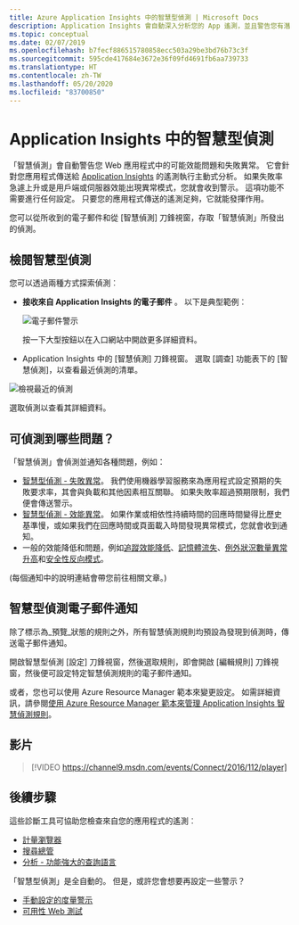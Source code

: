 ```yaml
---
title: Azure Application Insights 中的智慧型偵測 | Microsoft Docs
description: Application Insights 會自動深入分析您的 App 遙測，並且警告您有潛在的問題。
ms.topic: conceptual
ms.date: 02/07/2019
ms.openlocfilehash: b7fecf886515780858ecc503a29be3bd76b73c3f
ms.sourcegitcommit: 595cde417684e3672e36f09fd4691fb6aa739733
ms.translationtype: HT
ms.contentlocale: zh-TW
ms.lasthandoff: 05/20/2020
ms.locfileid: "83700850"
---
```

# <a name="smart-detection-in-application-insights"></a>Application Insights 中的智慧型偵測
 「智慧偵測」會自動警告您 Web 應用程式中的可能效能問題和失敗異常。 它會針對您應用程式傳送給 [Application Insights](../../azure-monitor/app/app-insights-overview.md) 的遙測執行主動式分析。 如果失敗率急遽上升或是用戶端或伺服器效能出現異常模式，您就會收到警示。 這項功能不需要進行任何設定。 只要您的應用程式傳送的遙測足夠，它就能發揮作用。

您可以從所收到的電子郵件和從 [智慧偵測] 刀鋒視窗，存取「智慧偵測」所發出的偵測。

## <a name="review-your-smart-detections"></a>檢閱智慧型偵測
您可以透過兩種方式探索偵測︰

* **接收來自 Application Insights 的電子郵件** 。 以下是典型範例︰
  
    ![電子郵件警示](./media/proactive-diagnostics/03.png)
  
    按一下大型按鈕以在入口網站中開啟更多詳細資料。
* Application Insights 中的 [智慧偵測] 刀鋒視窗。 選取 [調查] 功能表下的 [智慧偵測]，以查看最近偵測的清單。

![檢視最近的偵測](./media/proactive-diagnostics/04.png)

選取偵測以查看其詳細資料。

## <a name="what-problems-are-detected"></a>可偵測到哪些問題？
「智慧偵測」會偵測並通知各種問題，例如：

* [智慧型偵測 - 失敗異常](../../azure-monitor/app/proactive-failure-diagnostics.md)。 我們使用機器學習服務來為應用程式設定預期的失敗要求率，其會與負載和其他因素相互關聯。 如果失敗率超過預期限制，我們便會傳送警示。
* [智慧型偵測 - 效能異常](../../azure-monitor/app/proactive-performance-diagnostics.md)。 如果作業或相依性持續時間的回應時間變得比歷史基準慢，或如果我們在回應時間或頁面載入時間發現異常模式，您就會收到通知。   
* 一般的效能降低和問題，例如[追蹤效能降低](https://docs.microsoft.com/azure/azure-monitor/app/proactive-trace-severity)、[記憶體流失](https://docs.microsoft.com/azure/azure-monitor/app/proactive-potential-memory-leak)、[例外狀況數量異常升高](https://docs.microsoft.com/azure/azure-monitor/app/proactive-exception-volume)和[安全性反向模式](https://docs.microsoft.com/azure/azure-monitor/app/proactive-application-security-detection-pack)。

(每個通知中的說明連結會帶您前往相關文章。)

## <a name="smart-detection-email-notifications"></a>智慧型偵測電子郵件通知

除了標示為_預覽_狀態的規則之外，所有智慧偵測規則均預設為發現到偵測時，傳送電子郵件通知。

開啟智慧型偵測 [設定] 刀鋒視窗，然後選取規則，即會開啟 [編輯規則] 刀鋒視窗，然後便可設定特定智慧偵測規則的電子郵件通知。

或者，您也可以使用 Azure Resource Manager 範本來變更設定。 如需詳細資訊，請參閱[使用 Azure Resource Manager 範本來管理 Application Insights 智慧偵測規則](https://docs.microsoft.com/azure/azure-monitor/app/proactive-arm-config)。

## <a name="video"></a>影片

> [!VIDEO https://channel9.msdn.com/events/Connect/2016/112/player]

## <a name="next-steps"></a>後續步驟
這些診斷工具可協助您檢查來自您的應用程式的遙測︰

* [計量瀏覽器](../../azure-monitor/platform/metrics-charts.md)
* [搜尋總管](../../azure-monitor/app/diagnostic-search.md)
* [分析 - 功能強大的查詢語言](../../azure-monitor/log-query/get-started-portal.md)

「智慧型偵測」是全自動的。 但是，或許您會想要再設定一些警示？

* [手動設定的度量警示](../../azure-monitor/platform/alerts-log.md)
* [可用性 Web 測試](../../azure-monitor/app/monitor-web-app-availability.md) 

